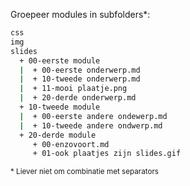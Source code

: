 Groepeer modules in subfolders*:

```bash
css
img
slides
  + 00-eerste module
  |  + 00-eerste onderwerp.md
  |  + 10-tweede onderwerp.md
  |  + 11-mooi plaatje.png
  |  + 20-derde onderwerp.md
  + 10-tweede module
  |  + 00-eerste andere ondewerp.md
  |  + 10-tweede andere ondwerp.md
  + 20-derde module
     + 00-enzovoort.md
     + 01-ook plaatjes zijn slides.gif
```

<small>* Liever niet om combinatie met separators</small>
